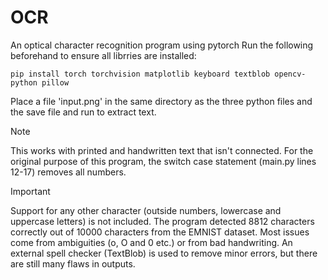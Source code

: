 # OCR
An optical character recognition program using pytorch
Run the following beforehand to ensure all librries are installed:
```
pip install torch torchvision matplotlib keyboard textblob opencv-python pillow
```

Place a file 'input.png' in the same directory as the three python files and the save file and run to extract text. 
> [!NOTE]
> This works with printed and handwritten text that isn't connected. 
> For the original purpose of this program, the switch case statement (main.py lines 12-17) removes all numbers.

> [!IMPORTANT]
> Support for any other character (outside numbers, lowercase and uppercase letters) is not included.
> The program detected 8812 characters correctly out of 10000 characters from the EMNIST dataset.
> Most issues come from ambiguities (o, O and 0 etc.) or from bad handwriting.
> An external spell checker (TextBlob) is used to remove minor errors, but there are still many flaws in outputs.
